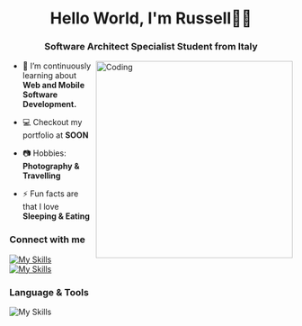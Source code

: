 <h1 align="center">Hello World, I'm Russell👋🏻</h1>
<h3 align="center">Software Architect Specialist Student from Italy</h3>
<img align="right" alt="Coding" width="350" src="https://media4.giphy.com/media/2IudUHdI075HL02Pkk/giphy.gif?cid=ecf05e47p8q7qwog45b2ud6y98cz6h5rv7hfaiyb8a3ry6fv&ep=v1_gifs_search&rid=giphy.gif&ct=g">

- 🌱 I’m continuously learning about **Web and Mobile Software Development.**

- 💻 Checkout my portfolio at <strong>SOON</strong> <!--[https://google.com](https://google.com)-->

- 📷 Hobbies: **Photography & Travelling**

- ⚡ Fun facts are that I love **Sleeping & Eating**

### Connect with me

[![My Skills](https://skillicons.dev/icons?i=linkedin)](https://www.linkedin.com/in/russell-shane-navarez/)
[![My Skills](https://skillicons.dev/icons?i=instagram)](https://www.instagram.com/russnvrz/)

### Language & Tools

![My Skills](https://skillicons.dev/icons?i=androidstudio,angular,bash,bootstrap,cs,html,css,js,docker,figma,firebase,git,github,java,jquery,linux,maven,mongodb,mysql,notion,py,react,spring,supabase,postman,tailwind,vim,vue,swift)
